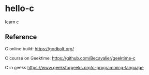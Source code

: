 # hello-c
learn c

## Reference

C online build: https://godbolt.org/

C course on Geektime: https://github.com/Becavalier/geektime-c

C in geeks https://www.geeksforgeeks.org/c-programming-language

